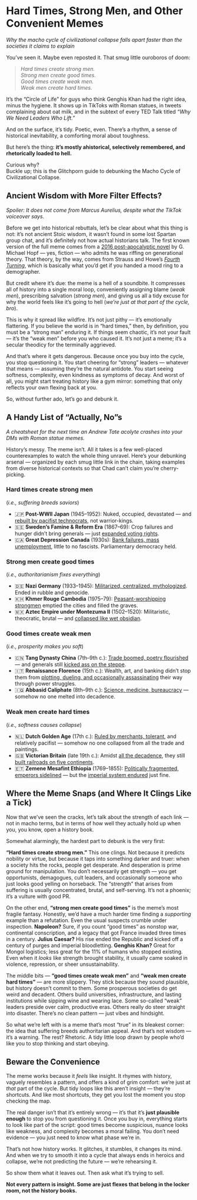 # **Hard Times, Strong Men, and Other Convenient Memes**

*Why the macho cycle of civilizational collapse falls apart faster than the societies it claims to explain*

You’ve seen it. Maybe even reposted it. That smug little ouroboros of doom:

> *Hard times create strong men.  
> Strong men create good times.  
> Good times create weak men.  
> Weak men create hard times.*

It’s the “Circle of Life” for guys who think Genghis Khan had the right idea, minus the hygiene. It shows up in TikToks with Roman statues, in tweets complaining about oat milk, and in the subtext of every TED Talk titled *“Why We Need Leaders Who Lift.”*

And on the surface, it’s tidy. Poetic, even. There’s a rhythm, a sense of historical inevitability, a comforting moral about toughness.

But here’s the thing: **it’s mostly ahistorical, selectively remembered, and rhetorically loaded to hell.**

Curious why?  
Buckle up; this is the Glitchporn guide to debunking the Macho Cycle of Civilizational Collapse.

## **Ancient Wisdom with More Filter Effects?**

*Spoiler: It does not come from Marcus Aurelius, despite what the TikTok voiceover says.*

Before we get into historical rebuttals, let’s be clear about what this thing is not: it’s not ancient Stoic wisdom, it wasn’t found in some lost Spartan group chat, and it’s definitely not how actual historians talk. The first known version of the full meme comes from a [2016 post-apocalyptic novel](https://www.goodreads.com/book/show/32595574-those-who-remain) by G. Michael Hopf — yes, fiction — who admits he was riffing on generational theory. That theory, by the way, comes from Strauss and Howe’s [*Fourth Turning*](https://en.wikipedia.org/wiki/The_Fourth_Turning), which is basically what you’d get if you handed a mood ring to a demographer.

But credit where it’s due: the meme is a hell of a soundbite. It compresses all of history into a single moral loop, conveniently assigning blame (*weak men*), prescribing salvation (*strong men*), and giving us all a tidy excuse for why the world feels like it’s going to hell (*we’re just at that part of the cycle, bro*).

This is why it spread like wildfire. It’s not just pithy — it’s emotionally flattering. If you believe the world is in “hard times,” then, by definition, you must be a “strong man” enduring it. If things seem chaotic, it’s not your fault — it’s the “weak men” before you who caused it. It’s not just a meme; it’s a secular theodicy for the terminally aggrieved.

And that’s where it gets dangerous. Because once you buy into the cycle, you stop questioning it. You start cheering for “strong” leaders — whatever that means — assuming they’re the natural antidote. You start seeing softness, complexity, even kindness as symptoms of decay. And worst of all, you might start treating history like a gym mirror: something that only reflects your own flexing back at you.

So, without further ado, let’s go and debunk it.

## **A Handy List of “Actually, No”s**

*A cheatsheet for the next time an Andrew Tate acolyte crashes into your DMs with Roman statue memes.*

History’s messy. The meme isn’t. All it takes is a few well-placed counterexamples to watch the whole thing unravel. Here’s your debunking arsenal — organized by each smug little link in the chain, taking examples from diverse historical contexts so that Chad can’t claim you’re cherry-picking.

### **Hard times create strong men**

(*i.e., suffering breeds saviors*)

* 🇯🇵 **Post-WWII Japan** (1945–1952): Nuked, occupied, devastated — and [rebuilt by pacifist technocrats](https://www.britannica.com/place/Japan/Japan-since-1945), not warrior-kings.
* 🇸🇪 **Sweden’s Famine & Reform Era** (1867–69): Crop failures and hunger didn’t bring generals — just [expanded voting rights](https://en.wikipedia.org/wiki/1866_Swedish_general_election).
* 🇨🇦 **Great Depression Canada** (1930s): [Bank failures, mass unemployment](https://en.wikipedia.org/wiki/Great_Depression_in_Canada), little to no fascists. Parliamentary democracy held.

### **Strong men create good times**

(*i.e., authoritarianism fixes everything*)

* 🇩🇪 **Nazi Germany** (1933–1945): [Militarized, centralized, mythologized](https://www.britannica.com/place/Germany/The-Third-Reich-1933-45). Ended in rubble and genocide.
* 🇰🇭 **Khmer Rouge Cambodia** (1975–79): [Peasant-worshipping strongmen](https://www.britannica.com/topic/Khmer-Rouge) emptied the cities and filled the graves.
* 🇲🇽 **Aztec Empire under Montezuma II** (1502–1520): Militaristic, theocratic, brutal — and [collapsed like wet obsidian](https://www.britannica.com/summary/Decline-of-the-Aztec-Empire).

### **Good times create weak men**

(*i.e., prosperity makes you soft*)

* 🇨🇳 **Tang Dynasty China** (7th–9th c.): [Trade boomed, poetry flourished](https://www.britannica.com/topic/Tang-dynasty) — and generals still [kicked ass on the steppe](https://www.britannica.com/place/China/Rise-of-the-empress-Wuhou).
* 🇮🇹 **Renaissance Florence** (15th c.): Wealth, art, and banking didn’t stop them from [plotting, dueling, and occasionally assassinating](https://en.wikipedia.org/wiki/Pazzi_conspiracy) their way through power struggles.
* 🇮🇶 **Abbasid Caliphate** (8th–9th c.): [Science, medicine, bureaucracy](https://www.britannica.com/place/Bayt-al-Hikmah) — somehow no one melted into decadence.

### **Weak men create hard times**

(*i.e., softness causes collapse*)

* 🇳🇱 **Dutch Golden Age** (17th c.): [Ruled by merchants, tolerant](https://www.britannica.com/place/Netherlands/Dutch-civilization-in-the-Golden-Age-1609-1713), and relatively pacifist — somehow no one collapsed from all the trade and paintings.
* 🇬🇧 **Victorian Britain** (late 19th c.): Amidst [all the decadence](https://en.wikipedia.org/wiki/Decadent_movement#Britain), they still [built railroads on five continents](https://www.britannica.com/event/British-raj).
* 🇪🇹 **Zemene Mesafint Ethiopia** (1769–1855): [Politically fragmented, emperors sidelined](https://www.britannica.com/topic/Zamana-Masafent) — but the [imperial system endured](https://www.britannica.com/biography/Tewodros-II) just fine.

## **Where the Meme Snaps (and Where It Clings Like a Tick)**

Now that we’ve seen the cracks, let’s talk about the strength of each link — not in macho terms, but in terms of how well they actually hold up when you, you know, open a history book.

Somewhat alarmingly, the hardest part to debunk is the very first:

**“Hard times create strong men.”** This one clings. Not because it predicts nobility or virtue, but because it taps into something darker and truer: when a society hits the rocks, people get desperate. And desperation is prime ground for manipulation. You don’t necessarily get strength — you get opportunists, demagogues, cult leaders, and occasionally someone who just looks good yelling on horseback. The “strength” that arises from suffering is usually concentrated, brutal, and self-serving. It’s not a phoenix; it’s a vulture with good PR.

On the other end, **“strong men create good times”** is the meme’s most fragile fantasy. Honestly, we’d have a much harder time finding a *supporting* example than a refutation. Even the usual suspects crumble under inspection. **Napoleon?** Sure, if you count “good times” as nonstop war, continental conscription, and a legacy that got France invaded three times in a century. **Julius Caesar?** His rise ended the Republic and kicked off a century of purges and imperial bloodletting. **Genghis Khan?** Great for Mongol logistics; less great for the 11% of humans who stopped existing. Even when it *looks* like strength brought stability, it usually came soaked in violence, repression, or sheer unsustainability.

The middle bits — **“good times create weak men”** and **“weak men create hard times”** — are more slippery. They stick because they sound plausible, but history doesn’t commit to them. Some prosperous societies do get weird and decadent. Others build universities, infrastructure, and lasting institutions while sipping wine and wearing lace. Some so-called “weak” leaders preside over calm, productive eras. Others really do steer straight into disaster. There’s no clean pattern — just vibes and hindsight.

So what we’re left with is a meme that’s most “true” in its bleakest corner: the idea that suffering breeds authoritarian appeal. And that’s not wisdom — it’s a warning. The rest? Rhetoric. A tidy little loop drawn by people who’d like you to stop thinking and start obeying.

## **Beware the Convenience**

The meme works because it *feels* like insight. It rhymes with history, vaguely resembles a pattern, and offers a kind of grim comfort: we’re just at *that* part of the cycle. But tidy loops like this aren’t insight — they’re shortcuts. And like most shortcuts, they get you lost the moment you stop checking the map.

The real danger isn’t that it’s entirely wrong — it’s that it’s **just plausible enough** to stop you from questioning it. Once you buy in, everything starts to look like part of the script: good times become suspicious, nuance looks like weakness, and complexity becomes a moral failing. You don’t need evidence — you just need to know what phase we’re in.

That’s not how history works. It glitches, it stumbles, it changes its mind. And when we try to smooth it into a cycle that always ends in heroics and collapse, we’re not predicting the future — we’re rehearsing it.

So show them what it leaves out. Then ask what it’s trying to sell.

**Not every pattern is insight. Some are just flexes that belong in the locker room, not the history books.**